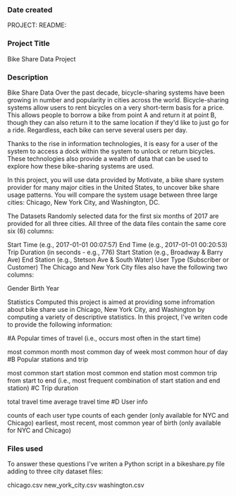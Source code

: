 ### Date created
PROJECT:
README:

### Project Title
Bike Share Data Project

### Description
Bike Share Data
Over the past decade, bicycle-sharing systems have been growing in number and popularity in cities across the world. Bicycle-sharing systems allow users to rent bicycles on a very short-term basis for a price. This allows people to borrow a bike from point A and return it at point B, though they can also return it to the same location if they'd like to just go for a ride. Regardless, each bike can serve several users per day.

Thanks to the rise in information technologies, it is easy for a user of the system to access a dock within the system to unlock or return bicycles. These technologies also provide a wealth of data that can be used to explore how these bike-sharing systems are used.

In this project, you will use data provided by Motivate, a bike share system provider for many major cities in the United States, to uncover bike share usage patterns. You will compare the system usage between three large cities: Chicago, New York City, and Washington, DC.

The Datasets
Randomly selected data for the first six months of 2017 are provided for all three cities. All three of the data files contain the same core six (6) columns:

Start Time (e.g., 2017-01-01 00:07:57)
End Time (e.g., 2017-01-01 00:20:53)
Trip Duration (in seconds - e.g., 776)
Start Station (e.g., Broadway & Barry Ave)
End Station (e.g., Stetson Ave & South Water)
User Type (Subscriber or Customer)
The Chicago and New York City files also have the following two columns:

Gender
Birth Year

Statistics Computed
this project is aimed at providing some infromation about bike share use in Chicago, New York City, and Washington by computing a variety of descriptive statistics. In this project, I've writen code to provide the following information:

#A Popular times of travel (i.e., occurs most often in the start time)

most common month
most common day of week
most common hour of day
#B Popular stations and trip

most common start station
most common end station
most common trip from start to end (i.e., most frequent combination of start station and end station)
#C Trip duration

total travel time
average travel time
#D User info

counts of each user type
counts of each gender (only available for NYC and Chicago)
earliest, most recent, most common year of birth (only available for NYC and Chicago)

### Files used
To answer these questions I've writen a Python script in a bikeshare.py file adding to three city dataset files:

chicago.csv
new_york_city.csv
washington.csv



